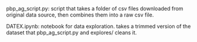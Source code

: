 pbp_ag_script.py: script that takes a folder of csv files downloaded from original data source, then combines them into a raw csv file.

DATEX.ipynb: notebook for data exploration. takes a trimmed version of the dataset that pbp_ag_script.py and explores/ cleans it.
